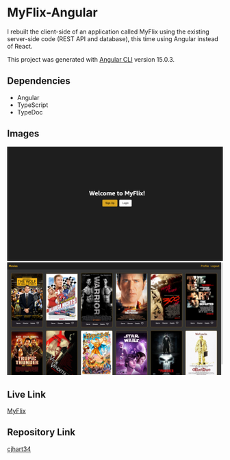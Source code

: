 # MyFlix-Angular

I rebuilt the client-side of an application called MyFlix using the existing server-side code (REST API and database), this time using Angular instead of React.

This project was generated with [Angular CLI](https://github.com/angular/angular-cli) version 15.0.3.

## Dependencies 

* Angular
* TypeScript
* TypeDoc


## Images

<img src=./img/screenshot1.png>
<img src=./img/screenshot2.png>

## Live Link

[MyFlix](https://cjhart34.github.io/myFlix-Angular)

## Repository Link

[cjhart34](https://github.com/cjhart34/MyFlix-Angular)